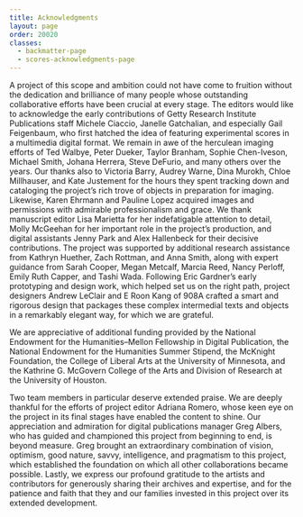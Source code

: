 ```yaml
---
title: Acknowledgments
layout: page
order: 20020
classes:
  - backmatter-page
  - scores-acknowledgments-page
---
```


A project of this scope and ambition could not have come to fruition without the dedication and brilliance of many people whose outstanding collaborative efforts have been crucial at every stage. The editors would like to acknowledge the early contributions of Getty Research Institute Publications staff Michele Ciaccio, Janelle Gatchalian, and especially Gail Feigenbaum, who first hatched the idea of featuring experimental scores in a multimedia digital format. We remain in awe of the herculean imaging efforts of Ted Walbye, Peter Dueker, Taylor Branham, Sophie Chen-Iveson, Michael Smith, Johana Herrera, Steve DeFurio, and many others over the years. Our thanks also to Victoria Barry, Audrey Warne, Dina Murokh, Chloe Millhauser, and Kate Justement for the hours they spent tracking down and cataloging the project’s rich trove of objects in preparation for imaging. Likewise, Karen Ehrmann and Pauline Lopez acquired images and permissions with admirable professionalism and grace. We thank manuscript editor Lisa Marietta for her indefatigable attention to detail, Molly McGeehan for her important role in the project’s production, and digital assistants Jenny Park and Alex Hallenbeck for their decisive contributions. The project was supported by additional research assistance from Kathryn Huether, Zach Rottman, and Anna Smith, along with expert guidance from Sarah Cooper, Megan Metcalf, Marcia Reed, Nancy Perloff, Emily Ruth Capper, and Tashi Wada. Following Eric Gardner’s early prototyping and design work, which helped set us on the right path, project designers Andrew LeClair and E Roon Kang of 908A crafted a smart and rigorous design that packages these complex intermedial texts and objects in a remarkably elegant way, for which we are grateful.

We are appreciative of additional funding provided by the National Endowment for the Humanities–Mellon Fellowship in Digital Publication, the National Endowment for the Humanities Summer Stipend, the McKnight Foundation, the College of Liberal Arts at the University of Minnesota, and the Kathrine G. McGovern College of the Arts and Division of Research at the University of Houston. 

Two team members in particular deserve extended praise. We are deeply thankful for the efforts of project editor Adriana Romero, whose keen eye on the project in its final stages have enabled the content to shine. Our appreciation and admiration for digital publications manager Greg Albers, who has guided and championed this project from beginning to end, is beyond measure. Greg brought an extraordinary combination of vision, optimism, good nature, savvy, intelligence, and pragmatism to this project, which established the foundation on which all other collaborations became possible. Lastly, we express our profound gratitude to the artists and contributors for generously sharing their archives and expertise, and for the patience and faith that they and our families invested in this project over its extended development. 
